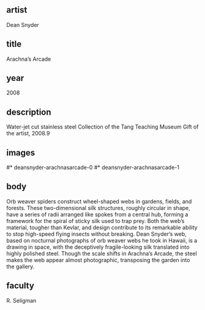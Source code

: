 ## artist
Dean Snyder 

## title
Arachna’s Arcade

## year
2008 

## description
Water-jet cut stainless steel 
Collection of the Tang Teaching Museum
Gift of the artist, 2008.9 

## images
#* deansnyder-arachnasarcade-0
#* deansnyder-arachnasarcade-1

## body
Orb weaver spiders construct wheel-shaped webs in gardens, fields, and forests. These two-dimensional silk structures, roughly circular in shape, have a series of radii arranged like spokes from a central hub, forming a framework for the spiral of sticky silk used to trap prey. Both the web’s material, tougher than Kevlar, and design contribute to its remarkable ability to stop high-speed flying insects without breaking. Dean Snyder’s web, based on nocturnal photographs of orb weaver webs he took in Hawaii, is a drawing in space, with the deceptively fragile-looking silk translated into highly polished steel. Though the scale shifts in Arachna’s Arcade, the steel makes the web appear almost photographic, transposing the garden into the gallery. 

## faculty
R. Seligman